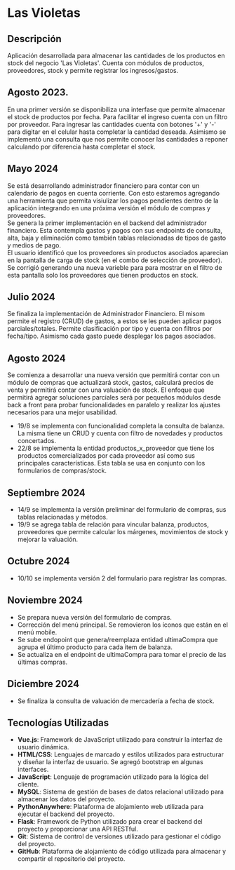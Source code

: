 # Las Violetas

## Descripción
Aplicación desarrollada para almacenar las cantidades de los productos en stock del negocio 'Las Violetas'.
Cuenta con módulos de productos, proveedores, stock y permite registrar los ingresos/gastos.

## Agosto 2023.
En una primer versión se disponibiliza una interfase que permite almacenar el stock de productos por fecha. 
Para facilitar el ingreso cuenta con un filtro por proveedor. 
Para ingresar las cantidades cuenta con botones '+' y '-' para digitar en el celular hasta completar la cantidad deseada.
Asimismo se implementó una consulta que nos permite conocer las cantidades a reponer calculando por diferencia hasta completar el stock.

## Mayo 2024
Se está desarrollando administrador financiero para contar con un calendario de pagos en cuenta corriente. Con esto estaremos agregando una herramienta que permita visiulizar los pagos pendientes dentro de la aplicación integrando en una próxima versión el módulo de compras y proveedores.<br>
Se genera la primer implementación en el backend del administrador financiero. Esta contempla gastos y pagos con sus endpoints de consulta, alta, baja y eliminación como también tablas relacionadas de tipos de gasto y medios de pago.
<br>
El usuario identificó que los proveedores sin productos asociados aparecian en la pantalla de carga de stock (en el combo de selección de proveedor). Se corrigió generando una nueva varieble para para mostrar en el filtro de esta pantalla solo los proveedores que tienen productos en stock.

## Julio 2024
Se finaliza la implementación de Administrador Financiero. El misom permite el registro (CRUD) de gastos, a estos se les pueden aplicar pagos parciales/totales. Permite clasificación por tipo y cuenta con filtros por fecha/tipo. Asimismo cada gasto puede desplegar los pagos asociados.

## Agosto 2024
Se comienza a desarrollar una nueva versión que permitirá contar con un módulo de compras que actualizará stock, gastos, calculará precios de venta y permitirá contar con una valuación de stock.
El enfoque que permitirá agregar soluciones parciales será por pequeños módulos desde back a front para probar funcionalidades en paralelo y realizar los ajustes necesarios para una mejor usabilidad.
- 19/8 se implementa con funcionalidad completa la consulta de balanza. La misma tiene un CRUD y cuenta con filtro de novedades y productos concertados. 
- 22/8 se implementa la entidad productos_x_proveedor que tiene los productos comercializados por cada proveedor así como sus principales características. Esta tabla se usa en conjunto con los formularios de compras/stock.

## Septiembre 2024
- 14/9 se implementa la versión preliminar del formulario de compras, sus tablas relacionadas y métodos.
- 19/9 se agrega tabla de relación para vincular balanza, productos, proveedores que permite calcular los márgenes, movimientos de stock y mejorar la valuación.

## Octubre 2024
- 10/10 se implementa versión 2 del formulario para registrar las compras.

## Noviembre 2024
- Se prepara nueva versión del formulario de compras.
- Corrección del menú principal. Se removieron los íconos que están en el menú mobile.
- Se sube endopoint que genera/reemplaza entidad ultimaCompra que agrupa el último producto para cada item de balanza. 
- Se actualiza en el endpoint de ultimaCompra para tomar el precio de las últimas compras.

## Diciembre 2024
- Se finaliza la consulta de valuación de mercadería a fecha de stock.


## Tecnologías Utilizadas
- **Vue.js**: Framework de JavaScript utilizado para construir la interfaz de usuario dinámica.
- **HTML/CSS**: Lenguajes de marcado y estilos utilizados para estructurar y diseñar la interfaz de usuario. Se agregó bootstrap en algunas interfaces.
- **JavaScript**: Lenguaje de programación utilizado para la lógica del cliente.
- **MySQL**: Sistema de gestión de bases de datos relacional utilizado para almacenar los datos del proyecto.
- **PythonAnywhere**: Plataforma de alojamiento web utilizada para ejecutar el backend del proyecto.
- **Flask**: Framework de Python utilizado para crear el backend del proyecto y proporcionar una API RESTful.
- **Git**: Sistema de control de versiones utilizado para gestionar el código del proyecto.
- **GitHub**: Plataforma de alojamiento de código utilizada para almacenar y compartir el repositorio del proyecto.


